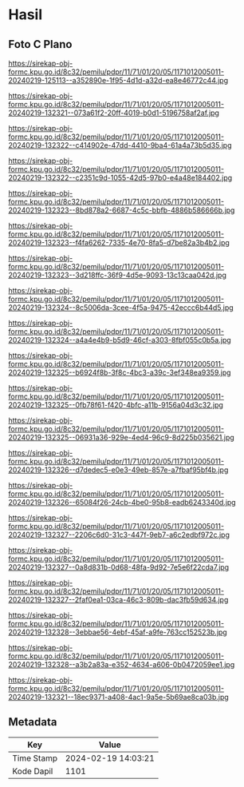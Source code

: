 # Hasil

## Foto C Plano

https://sirekap-obj-formc.kpu.go.id/8c32/pemilu/pdpr/11/71/01/20/05/1171012005011-20240219-125113--a352890e-1f95-4d1d-a32d-ea8e46772c44.jpg

https://sirekap-obj-formc.kpu.go.id/8c32/pemilu/pdpr/11/71/01/20/05/1171012005011-20240219-132321--073a61f2-20ff-4019-b0d1-5196758af2af.jpg

https://sirekap-obj-formc.kpu.go.id/8c32/pemilu/pdpr/11/71/01/20/05/1171012005011-20240219-132322--c414902e-47dd-4410-9ba4-61a4a73b5d35.jpg

https://sirekap-obj-formc.kpu.go.id/8c32/pemilu/pdpr/11/71/01/20/05/1171012005011-20240219-132322--c2351c9d-1055-42d5-97b0-e4a48e184402.jpg

https://sirekap-obj-formc.kpu.go.id/8c32/pemilu/pdpr/11/71/01/20/05/1171012005011-20240219-132323--8bd878a2-6687-4c5c-bbfb-4886b586666b.jpg

https://sirekap-obj-formc.kpu.go.id/8c32/pemilu/pdpr/11/71/01/20/05/1171012005011-20240219-132323--f4fa6262-7335-4e70-8fa5-d7be82a3b4b2.jpg

https://sirekap-obj-formc.kpu.go.id/8c32/pemilu/pdpr/11/71/01/20/05/1171012005011-20240219-132323--3d218ffc-36f9-4d5e-9093-13c13caa042d.jpg

https://sirekap-obj-formc.kpu.go.id/8c32/pemilu/pdpr/11/71/01/20/05/1171012005011-20240219-132324--8c5006da-3cee-4f5a-9475-42eccc6b44d5.jpg

https://sirekap-obj-formc.kpu.go.id/8c32/pemilu/pdpr/11/71/01/20/05/1171012005011-20240219-132324--a4a4e4b9-b5d9-46cf-a303-8fbf055c0b5a.jpg

https://sirekap-obj-formc.kpu.go.id/8c32/pemilu/pdpr/11/71/01/20/05/1171012005011-20240219-132325--b6924f8b-3f8c-4bc3-a39c-3ef348ea9359.jpg

https://sirekap-obj-formc.kpu.go.id/8c32/pemilu/pdpr/11/71/01/20/05/1171012005011-20240219-132325--0fb78f61-f420-4bfc-a11b-9156a04d3c32.jpg

https://sirekap-obj-formc.kpu.go.id/8c32/pemilu/pdpr/11/71/01/20/05/1171012005011-20240219-132325--06931a36-929e-4ed4-96c9-8d225b035621.jpg

https://sirekap-obj-formc.kpu.go.id/8c32/pemilu/pdpr/11/71/01/20/05/1171012005011-20240219-132326--d7dedec5-e0e3-49eb-857e-a7fbaf95bf4b.jpg

https://sirekap-obj-formc.kpu.go.id/8c32/pemilu/pdpr/11/71/01/20/05/1171012005011-20240219-132326--65084f26-24cb-4be0-95b8-eadb6243340d.jpg

https://sirekap-obj-formc.kpu.go.id/8c32/pemilu/pdpr/11/71/01/20/05/1171012005011-20240219-132327--2206c6d0-31c3-447f-9eb7-a6c2edbf972c.jpg

https://sirekap-obj-formc.kpu.go.id/8c32/pemilu/pdpr/11/71/01/20/05/1171012005011-20240219-132327--0a8d831b-0d68-48fa-9d92-7e5e6f22cda7.jpg

https://sirekap-obj-formc.kpu.go.id/8c32/pemilu/pdpr/11/71/01/20/05/1171012005011-20240219-132327--2faf0ea1-03ca-46c3-809b-dac3fb59d634.jpg

https://sirekap-obj-formc.kpu.go.id/8c32/pemilu/pdpr/11/71/01/20/05/1171012005011-20240219-132328--3ebbae56-4ebf-45af-a9fe-763cc152523b.jpg

https://sirekap-obj-formc.kpu.go.id/8c32/pemilu/pdpr/11/71/01/20/05/1171012005011-20240219-132328--a3b2a83a-e352-4634-a606-0b0472059ee1.jpg

https://sirekap-obj-formc.kpu.go.id/8c32/pemilu/pdpr/11/71/01/20/05/1171012005011-20240219-132321--18ec9371-a408-4ac1-9a5e-5b69ae8ca03b.jpg


## Metadata

| Key        | Value               |
| ---------- | ------------------- |
| Time Stamp | 2024-02-19 14:03:21 |
| Kode Dapil | 1101                |



